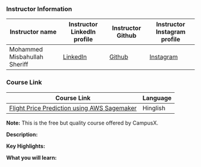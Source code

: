 ### Instructor Information

| Instructor name | Instructor LinkedIn profile | Instructor Github | Instructor Instagram profile |
|-----------------|-----------------------------|--------------------------|------------------------|
| Mohammed Misbahullah Sheriff  | [LinkedIn](https://www.linkedin.com/in/mohammed-misbahullah-sheriff/) | [Github](https://github.com/MisbahullahSheriff) | [Instagram](https://www.instagram.com/balajichippada) |

### Course Link

| Course Link | Language |
|-------------|----------|
| [Flight Price Prediction using AWS Sagemaker](#) | Hinglish |

**Note:** This is the free but quality course offered by CampusX.

**Description:**


**Key Highlights:**


**What you will learn:**
